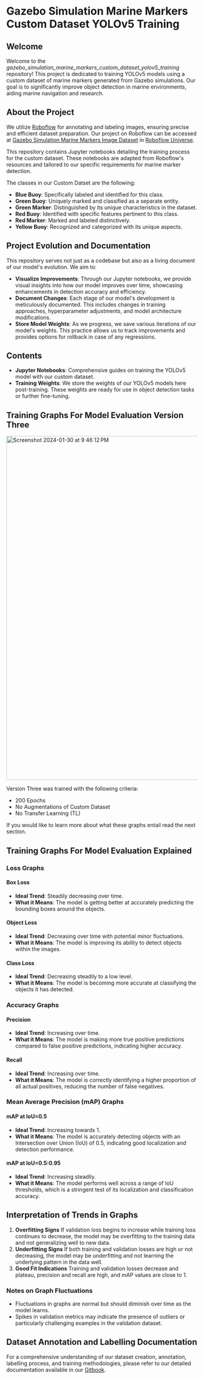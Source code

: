# Gazebo Simulation Marine Markers Custom Dataset YOLOv5 Training

## Welcome
Welcome to the *gazebo_simulation_marine_markers_custom_dataset_yolov5_training* repository! This project is dedicated to training YOLOv5 models using a custom dataset of marine markers generated from Gazebo simulations. Our goal is to significantly improve object detection in marine environments, aiding marine navigation and research.

## About the Project
We utilize [Roboflow](https://roboflow.com/) for annotating and labeling images, ensuring precise and efficient dataset preparation. Our project on Roboflow can be accessed at [Gazebo Simulation Marine Markers Image Dataset](https://universe.roboflow.com/icebergasv-ab2fn/gazebo-simulation-marine-markers) in [Roboflow Universe](https://universe.roboflow.com/).

This repository contains Jupyter notebooks detailing the training process for the custom dataset. These notebooks are adapted from Roboflow's resources and tailored to our specific requirements for marine marker detection.

The classes in our Custom Datset are the following:

- **Blue Buoy**: Specifically labeled and identified for this class.
- **Green Buoy**: Uniquely marked and classified as a separate entity.
- **Green Marker**: Distinguished by its unique characteristics in the dataset.
- **Red Buoy**: Identified with specific features pertinent to this class.
- **Red Marker**: Marked and labeled distinctively.
- **Yellow Buoy**: Recognized and categorized with its unique aspects.

## Project Evolution and Documentation
This repository serves not just as a codebase but also as a living document of our model's evolution. We aim to:

- **Visualize Improvements**: Through our Jupyter notebooks, we provide visual insights into how our model improves over time, showcasing enhancements in detection accuracy and efficiency.
- **Document Changes**: Each stage of our model's development is meticulously documented. This includes changes in training approaches, hyperparameter adjustments, and model architecture modifications.
- **Store Model Weights**: As we progress, we save various iterations of our model's weights. This practice allows us to track improvements and provides options for rollback in case of any regressions.

## Contents
- **Jupyter Notebooks**: Comprehensive guides on training the YOLOv5 model with our custom dataset.
- **Training Weights**: We store the weights of our YOLOv5 models here post-training. These weights are ready for use in object detection tasks or further fine-tuning.
## Training Graphs For Model Evaluation Version Three
<img width="907" alt="Screenshot 2024-01-30 at 9 46 12 PM" src="https://github.com/IcebergASV/gazebo_simulation_marine_markers_custom_dataset_yolov5_training/assets/92492748/de64a96f-1b66-4e3b-a26b-4bd2b58ee30c">

Version Three was trained with the following criteria:
- 200 Epochs
- No Augmentations of Custom Dataset
- No Transfer Learning (TL)

If you would like to learn more about what these graphs entail read the next section.

## Training Graphs For Model Evaluation Explained
### Loss Graphs
#### Box Loss
- **Ideal Trend**: Steadily decreasing over time.
- **What it Means**: The model is getting better at accurately predicting the bounding boxes around the objects.
#### Object Loss
- **Ideal Trend**: Decreasing over time with potential minor fluctuations.
- **What it Means**: The model is improving its ability to detect objects within the images.
#### Class Loss
- **Ideal Trend**: Decreasing steadily to a low level.
- **What it Means**: The model is becoming more accurate at classifying the objects it has detected.

### Accuracy Graphs
#### Precision
- **Ideal Trend**: Increasing over time.
- **What it Means**: The model is making more true positive predictions compared to false positive predictions, indicating higher accuracy.
#### Recall
- **Ideal Trend**: Increasing over time.
- **What it Means**: The model is correctly identifying a higher proportion of all actual positives, reducing the number of false negatives.
### Mean Average Precision (mAP) Graphs
#### mAP at IoU=0.5
- **Ideal Trend**: Increasing towards 1.
- **What it Means**: The model is accurately detecting objects with an Intersection over Union (IoU) of 0.5, indicating good localization and detection performance.

#### mAP at IoU=0.5:0.95
- **Ideal Trend**: Increasing steadily.
- **What it Means**: The model performs well across a range of IoU thresholds, which is a stringent test of its localization and classification accuracy.

## Interpretation of Trends in Graphs
1. **Overfitting Signs**
If validation loss begins to increase while training loss continues to decrease, the model may be overfitting to the training data and not generalizing well to new data.
2. **Underfitting Signs**
If both training and validation losses are high or not decreasing, the model may be underfitting and not learning the underlying pattern in the data well.
3. **Good Fit Indications**
Training and validation losses decrease and plateau, precision and recall are high, and mAP values are close to 1.
### Notes on Graph Fluctuations
- Fluctuations in graphs are normal but should diminish over time as the model learns.
- Spikes in validation metrics may indicate the presence of outliers or particularly challenging examples in the validation dataset.

## Dataset Annotation and Labelling Documentation
For a comprehensive understanding of our dataset creation, annotation, labelling process, and training methodologies, please refer to our detailed documentation available in our [Gitbook](https://app.gitbook.com/o/vtYvioW5qkBb75Erv7gv/s/OCTt5VIaAFBF4m37LLUi/computer-vision/dataset-creation).


